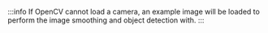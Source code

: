 :::info
If OpenCV cannot load a camera, an example image will be loaded to perform the image smoothing and object detection with.
:::